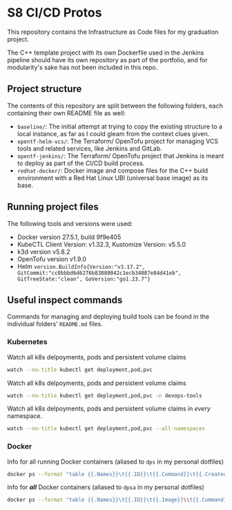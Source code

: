 # S8 CI/CD Protos
This repository contains the Infrastructure as Code files for my graduation project. 

The C++ template project with its own Dockerfile used in the Jenkins pipeline should have its own repository as part of the portfolio, and for modularity's sake has not been included in this repo.
## Project structure


The contents of this repository are split between the following folders, each containing their own README file as well:
- ``baseline/``: The initial attempt at trying to copy the existing structure to a local instance, as far as I could gleam from the context clues given.
- ``opentf-helm-vcs/``: The Terraform/ OpenTofu project for managing VCS tools and related services, like Jenkins and GitLab.
- ``opentf-jenkins/``: The Terraform/ OpenTofu project that Jenkins is meant to deploy as part of the CI/CD build process.
- ``redhat-docker/``: Docker image and compose files for the C++ build environment with a Red Hat Linux UBI (universal base image) as its base.

## Running project files

The following tools and versions were used:
- Docker version 27.5.1, build 9f9e405
- KubeCTL Client Version: v1.32.3, Kustomize Version: v5.5.0
- k3d version v5.8.2
- OpenTofu version v1.9.0
- Helm ``version.BuildInfo{Version:"v3.17.2", GitCommit:"cc0bbbd6d6276b83880042c1ecb34087e84d41eb", GitTreeState:"clean", GoVersion:"go1.23.7"}``

## Useful inspect commands
Commands for managing and deploying build tools can be found in the individual folders' ``README.md`` files.
### Kubernetes
Watch all k8s delpoyments, pods and persistent volume claims
```sh
watch --no-title kubectl get deployment,pod,pvc
```
Watch all k8s delpoyments, pods and persistent volume claims
```sh
watch --no-title kubectl get deployment,pod,pvc -n devops-tools
```
Watch all k8s delpoyments, pods and persistent volume claims in *every* namespace.
```sh
watch --no-title kubectl get deployment,pod,pvc --all-namespaces
```
### Docker
Info for all running Docker containers (aliased to ``dps`` in my personal dotfiles)
```sh
docker ps --format "table {{.Names}}\t{{.ID}}\t{{.Command}}\t{{.CreatedAt}}"
```
Info for ***all*** Docker containers (aliased to ``dpsa`` in my personal dotfiles)
```sh
docker ps --format "table {{.Names}}\t{{.ID}}\t{{.Image}}\\t{{.Command}}\t{{.CreatedAt}}\t{{.Status}}" -a
```
